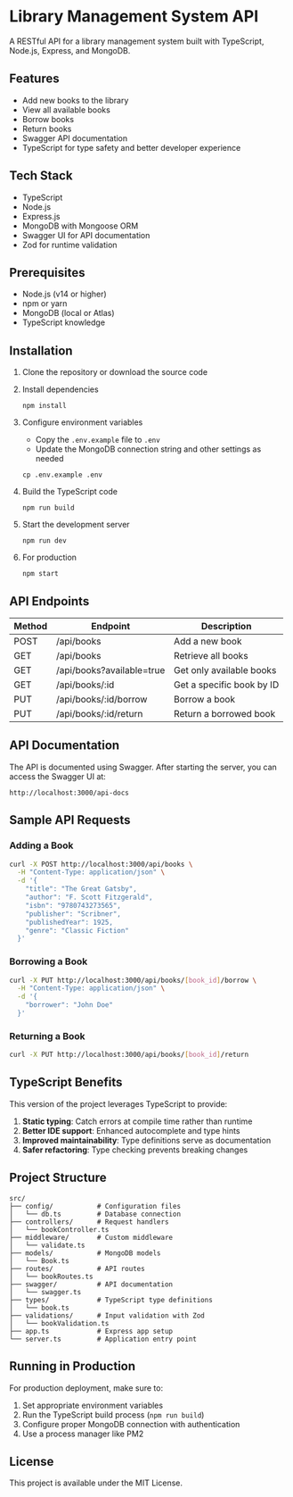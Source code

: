 # Library Management System API

A RESTful API for a library management system built with TypeScript, Node.js, Express, and MongoDB.

## Features

- Add new books to the library
- View all available books
- Borrow books
- Return books
- Swagger API documentation
- TypeScript for type safety and better developer experience

## Tech Stack

- TypeScript
- Node.js
- Express.js
- MongoDB with Mongoose ORM
- Swagger UI for API documentation
- Zod for runtime validation

## Prerequisites

- Node.js (v14 or higher)
- npm or yarn
- MongoDB (local or Atlas)
- TypeScript knowledge

## Installation

1. Clone the repository or download the source code

2. Install dependencies
   ```
   npm install
   ```

3. Configure environment variables
   - Copy the `.env.example` file to `.env`
   - Update the MongoDB connection string and other settings as needed
   ```
   cp .env.example .env
   ```

4. Build the TypeScript code
   ```
   npm run build
   ```

5. Start the development server
   ```
   npm run dev
   ```

6. For production
   ```
   npm start
   ```

## API Endpoints

| Method | Endpoint            | Description                 |
|--------|---------------------|-----------------------------|
| POST   | /api/books          | Add a new book              |
| GET    | /api/books          | Retrieve all books          |
| GET    | /api/books?available=true | Get only available books    |
| GET    | /api/books/:id      | Get a specific book by ID   |
| PUT    | /api/books/:id/borrow | Borrow a book              |
| PUT    | /api/books/:id/return | Return a borrowed book     |

## API Documentation

The API is documented using Swagger. After starting the server, you can access the Swagger UI at:

```
http://localhost:3000/api-docs
```

## Sample API Requests

### Adding a Book

```bash
curl -X POST http://localhost:3000/api/books \
  -H "Content-Type: application/json" \
  -d '{
    "title": "The Great Gatsby",
    "author": "F. Scott Fitzgerald",
    "isbn": "9780743273565",
    "publisher": "Scribner",
    "publishedYear": 1925,
    "genre": "Classic Fiction"
  }'
```

### Borrowing a Book

```bash
curl -X PUT http://localhost:3000/api/books/[book_id]/borrow \
  -H "Content-Type: application/json" \
  -d '{
    "borrower": "John Doe"
  }'
```

### Returning a Book

```bash
curl -X PUT http://localhost:3000/api/books/[book_id]/return
```

## TypeScript Benefits

This version of the project leverages TypeScript to provide:

1. **Static typing**: Catch errors at compile time rather than runtime
2. **Better IDE support**: Enhanced autocomplete and type hints
3. **Improved maintainability**: Type definitions serve as documentation
4. **Safer refactoring**: Type checking prevents breaking changes

## Project Structure

```
src/
├── config/           # Configuration files
│   └── db.ts         # Database connection
├── controllers/      # Request handlers
│   └── bookController.ts
├── middleware/       # Custom middleware
│   └── validate.ts
├── models/           # MongoDB models
│   └── Book.ts
├── routes/           # API routes
│   └── bookRoutes.ts
├── swagger/          # API documentation
│   └── swagger.ts
├── types/            # TypeScript type definitions
│   └── book.ts
├── validations/      # Input validation with Zod
│   └── bookValidation.ts
├── app.ts            # Express app setup
└── server.ts         # Application entry point
```

## Running in Production

For production deployment, make sure to:

1. Set appropriate environment variables
2. Run the TypeScript build process (`npm run build`)
3. Configure proper MongoDB connection with authentication
4. Use a process manager like PM2

## License

This project is available under the MIT License.
